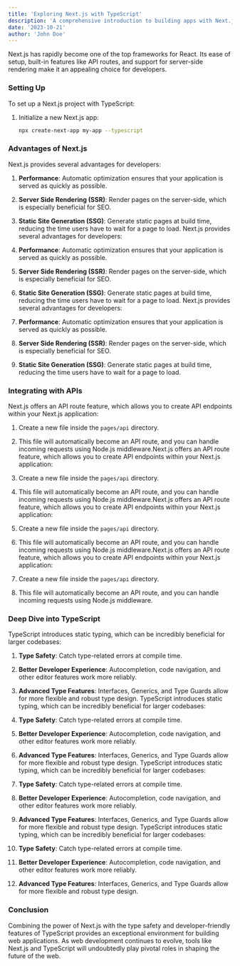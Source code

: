 ```yaml
---
title: 'Exploring Next.js with TypeScript'
description: 'A comprehensive introduction to building apps with Next.js and TypeScript.'
date: '2023-10-21'
author: 'John Doe'
---
```


Next.js has rapidly become one of the top frameworks for React. Its ease of setup, built-in features like API routes, and support for server-side rendering make it an appealing choice for developers.

### Setting Up

To set up a Next.js project with TypeScript:

1. Initialize a new Next.js app:
    ```bash
    npx create-next-app my-app --typescript
    ```

### Advantages of Next.js

Next.js provides several advantages for developers:

1. **Performance**: Automatic optimization ensures that your application is served as quickly as possible.
2. **Server Side Rendering (SSR)**: Render pages on the server-side, which is especially beneficial for SEO.
3. **Static Site Generation (SSG)**: Generate static pages at build time, reducing the time users have to wait for a page to load.
   Next.js provides several advantages for developers:

4. **Performance**: Automatic optimization ensures that your application is served as quickly as possible.
5. **Server Side Rendering (SSR)**: Render pages on the server-side, which is especially beneficial for SEO.
6. **Static Site Generation (SSG)**: Generate static pages at build time, reducing the time users have to wait for a page to load.
   Next.js provides several advantages for developers:

7. **Performance**: Automatic optimization ensures that your application is served as quickly as possible.
8. **Server Side Rendering (SSR)**: Render pages on the server-side, which is especially beneficial for SEO.
9. **Static Site Generation (SSG)**: Generate static pages at build time, reducing the time users have to wait for a page to load.

### Integrating with APIs

Next.js offers an API route feature, which allows you to create API endpoints within your Next.js application:

1. Create a new file inside the `pages/api` directory.
2. This file will automatically become an API route, and you can handle incoming requests using Node.js middleware.Next.js offers an API route feature, which allows you to create API endpoints within your Next.js application:

3. Create a new file inside the `pages/api` directory.
4. This file will automatically become an API route, and you can handle incoming requests using Node.js middleware.Next.js offers an API route feature, which allows you to create API endpoints within your Next.js application:

5. Create a new file inside the `pages/api` directory.
6. This file will automatically become an API route, and you can handle incoming requests using Node.js middleware.Next.js offers an API route feature, which allows you to create API endpoints within your Next.js application:

7. Create a new file inside the `pages/api` directory.
8. This file will automatically become an API route, and you can handle incoming requests using Node.js middleware.

### Deep Dive into TypeScript

TypeScript introduces static typing, which can be incredibly beneficial for larger codebases:

1. **Type Safety**: Catch type-related errors at compile time.
2. **Better Developer Experience**: Autocompletion, code navigation, and other editor features work more reliably.
3. **Advanced Type Features**: Interfaces, Generics, and Type Guards allow for more flexible and robust type design.
   TypeScript introduces static typing, which can be incredibly beneficial for larger codebases:

4. **Type Safety**: Catch type-related errors at compile time.
5. **Better Developer Experience**: Autocompletion, code navigation, and other editor features work more reliably.
6. **Advanced Type Features**: Interfaces, Generics, and Type Guards allow for more flexible and robust type design.
   TypeScript introduces static typing, which can be incredibly beneficial for larger codebases:

7. **Type Safety**: Catch type-related errors at compile time.
8. **Better Developer Experience**: Autocompletion, code navigation, and other editor features work more reliably.
9. **Advanced Type Features**: Interfaces, Generics, and Type Guards allow for more flexible and robust type design.
   TypeScript introduces static typing, which can be incredibly beneficial for larger codebases:

10. **Type Safety**: Catch type-related errors at compile time.
11. **Better Developer Experience**: Autocompletion, code navigation, and other editor features work more reliably.
12. **Advanced Type Features**: Interfaces, Generics, and Type Guards allow for more flexible and robust type design.

### Conclusion

Combining the power of Next.js with the type safety and developer-friendly features of TypeScript provides an exceptional environment for building web applications. As web development continues to evolve, tools like Next.js and TypeScript will undoubtedly play pivotal roles in shaping the future of the web.
